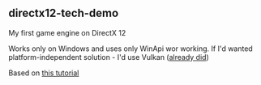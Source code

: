 ## directx12-tech-demo

My first game engine on DirectX 12

Works only on Windows and uses only WinApi wor working. If I'd wanted platform-independent solution - 
I'd use Vulkan ([already did](https://github.com/vertoker/vulkan-tech-demo))

Based on [this tutorial](https://youtube.com/playlist?list=PLN2s0qemU7W0NfgfMF_WvKcP2BCOX1E2c&si=QZO2WoczvKPN3Ot5)
